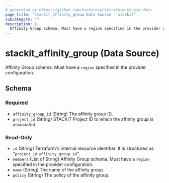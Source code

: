 ```yaml
---
# generated by https://github.com/hashicorp/terraform-plugin-docs
page_title: "stackit_affinity_group Data Source - stackit"
subcategory: ""
description: |-
  Affinity Group schema. Must have a region specified in the provider configuration.
---
```


# stackit_affinity_group (Data Source)

Affinity Group schema. Must have a `region` specified in the provider configuration.



<!-- schema generated by tfplugindocs -->
## Schema

### Required

- `affinity_group_id` (String) The affinity group ID.
- `project_id` (String) STACKIT Project ID to which the affinity group is associated.

### Read-Only

- `id` (String) Terraform's internal resource identifier. It is structured as "`project_id`,`affinity_group_id`".
- `members` (List of String) Affinity Group schema. Must have a `region` specified in the provider configuration.
- `name` (String) The name of the affinity group.
- `policy` (String) The policy of the affinity group.
